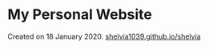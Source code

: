 # My Personal Website

Created on 18 January 2020.
[shelvia1039.github.io/shelvia](https://shelvia1039.github.io/shelvia/)
